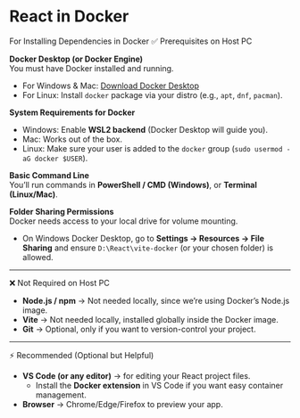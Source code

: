 # React in Docker
For Installing Dependencies in Docker
✅ Prerequisites on Host PC

**Docker Desktop (or Docker Engine)**  
You must have Docker installed and running.  
- For Windows & Mac: [Download Docker Desktop](https://www.docker.com/products/docker-desktop)  
- For Linux: Install `docker` package via your distro (e.g., `apt`, `dnf`, `pacman`).  

**System Requirements for Docker**  
- Windows: Enable **WSL2 backend** (Docker Desktop will guide you).  
- Mac: Works out of the box.  
- Linux: Make sure your user is added to the `docker` group (`sudo usermod -aG docker $USER`).  

**Basic Command Line**  
You’ll run commands in **PowerShell / CMD (Windows)**, or **Terminal (Linux/Mac)**.  

**Folder Sharing Permissions**  
Docker needs access to your local drive for volume mounting.  
- On Windows Docker Desktop, go to **Settings → Resources → File Sharing** and ensure `D:\React\vite-docker` (or your chosen folder) is allowed.  

---

❌ Not Required on Host PC  

- **Node.js / npm** → Not needed locally, since we’re using Docker’s Node.js image.  
- **Vite** → Not needed locally, installed globally inside the Docker image.  
- **Git** → Optional, only if you want to version-control your project.  

---

⚡ Recommended (Optional but Helpful)  

- **VS Code (or any editor)** → for editing your React project files.  
  - Install the **Docker extension** in VS Code if you want easy container management.  
- **Browser** → Chrome/Edge/Firefox to preview your app.  

